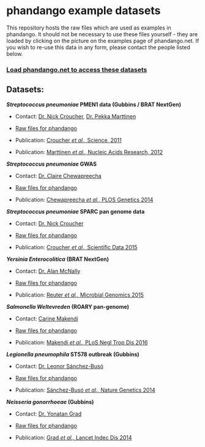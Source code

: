 # phandango example datasets

This repository hosts the raw files which are used as examples in phandango.
It should not be necessary to use these files yourself - they are loaded by clicking on the picture on the examples page of phandango.net.
If you wish to re-use this data in any form, please contact the people listed below.


### [Load phandango.net to access these datasets](http://phandango.net)


## Datasets:

**_Streptococcus pneumoniae_ PMEN1 data (Gubbins / BRAT NextGen)**

* Contact: [Dr. Nick Croucher](mailto:n.croucher@imperial.ac.uk), [Dr. Pekka Marttinen](mailto:pekka.marttinen@aalto.fi)

* [Raw files for phandango](PMEN1_recombination)

* Publication: [Croucher *et al.,* Science, 2011](https://www.sciencemag.org/content/331/6016/430.abstract)

* Publication: [Marttinen *et al.,* Nucleic Acids Research, 2012](http://nar.oxfordjournals.org/content/early/2011/11/07/nar.gkr928.abstract)


**_Streptococcus pneumoniae_ GWAS**

* Contact: [Dr. Claire Chewapreecha](mailto:cc12@sanger.ac.uk)

* [Raw files for phandango](PneumoGWAS)

* Publication: [Chewapreecha *et al.,* PLOS Genetics 2014](http://journals.plos.org/plosgenetics/article?id=10.1371/journal.pgen.1004547)

**_Streptococcus pneumoniae_ SPARC pan genome data**

* Contact: [Dr. Nick Croucher](mailto:n.croucher@imperial.ac.uk)

* [Raw files for phandango](SPARC)

* Publication: [Croucher *et al.,* Scientific Data 2015](http://www.ncbi.nlm.nih.gov/pmc/articles/PMC4622223)


**_Yersinia Enterocolitica_ (BRAT NextGen)**

* Contact: [Dr. Alan McNally](mailto:alan.mcnally@ntu.ac.uk)

* [Raw files for phandango](BratNextGen_Yersinnia)

* Publication: [Reuter *et al.,* Microbial Genomics 2015](http://mgen.microbiologyresearch.org/content/journal/mgen/10.1099/mgen.0.000030)

**_Salmonella Weltevreden_ (ROARY pan-genome)**

* Contact: [Carine Makendi](mailto:cm11@sanger.ac.uk)

* [Raw files for phandango](roary_S.Weltevreden)

* Publication: [Makendi *et al.,* PLoS Negl Trop Dis 2016](http://journals.plos.org/plosntds/article?id=10.1371/journal.pntd.0004446)

**_Legionella pneumophila_ ST578 outbreak (Gubbins)**

* Contact: [Dr. Leonor Sánchez-Busó](mailto:lsb@sanger.ac.uk)

* [Raw files for phandango](LegionellaST578)

* Publication: [Sánchez-Busó *et al.,* Nature Genetics 2014](http://www.nature.com/ng/journal/v46/n11/full/ng.3114.html)

**_Neisseria gonorrhoeae_ (Gubbins)**

* Contact: [Dr. Yonatan Grad](yhgrad@gmail.com)

* [Raw files for phandango](gubbinsGono)

* Publication: [Grad *et al.,* Lancet Indec Dis 2014](http://www.thelancet.com/journals/laninf/article/PIIS1473-3099(13)70693-5/abstract)
